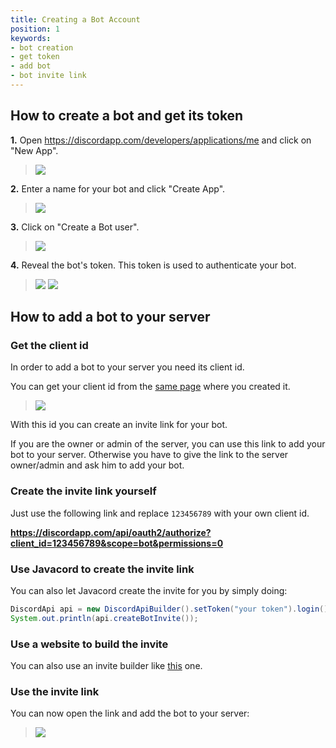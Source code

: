 ```yaml
---
title: Creating a Bot Account
position: 1
keywords:
- bot creation
- get token
- add bot
- bot invite link
---
```


## How to create a bot and get its token

**1.** Open https://discordapp.com/developers/applications/me and click on "New App".

>![](https://i.imgur.com/tXv7YsR.png)

**2.** Enter a name for your bot and click "Create App".

>![](https://i.imgur.com/7JCZSGq.png)

**3.** Click on "Create a Bot user".

>![](https://i.imgur.com/RdTcXo2.png)

**4.** Reveal the bot's token. This token is used to authenticate your bot.

>![](https://i.imgur.com/g9d1pva.png)
>![](https://i.imgur.com/t90UBTk.png)

## How to add a bot to your server

### Get the client id

In order to add a bot to your server you need its client id.

You can get your client id from the [same page](https://discordapp.com/developers/applications/me) where you created it.

>![](https://i.imgur.com/XXEKGOP.png)

With this id you can create an invite link for your bot.

If you are the owner or admin of the server, you can use this link to add your bot to your server. Otherwise you have to give the link to the server owner/admin and ask him to add your bot.

### Create the invite link yourself

Just use the following link and replace `123456789` with your own client id.

**https://discordapp.com/api/oauth2/authorize?client_id=123456789&scope=bot&permissions=0**

### Use Javacord to create the invite link

You can also let Javacord create the invite for you by simply doing:
```java
DiscordApi api = new DiscordApiBuilder().setToken("your token").login().join();
System.out.println(api.createBotInvite());
```

### Use a website to build the invite

You can also use an invite builder like [this](https://finitereality.github.io/permissions-calculator/) one.

### Use the invite link

You can now open the link and add the bot to your server:
>![](https://i.imgur.com/C8mzkNP.png)